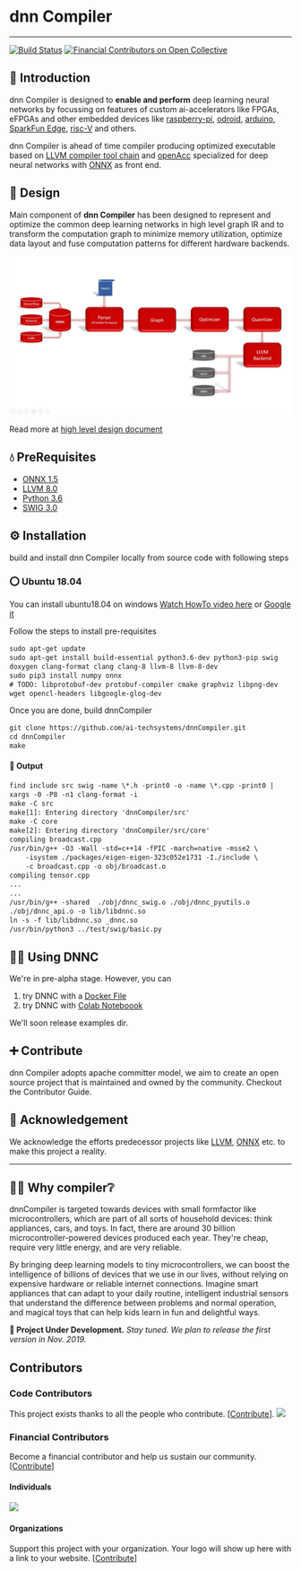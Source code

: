 # dnn Compiler
---

[![Build Status](https://travis-ci.org/ai-techsystems/dnnCompiler.svg?branch=master)](https://travis-ci.org/ai-techsystems/dnnCompiler)
[![Financial Contributors on Open Collective](https://opencollective.com/dnnc/all/badge.svg?label=financial+contributors)](https://opencollective.com/dnnc)

## 📛 Introduction 

dnn Compiler is designed to **enable and perform** deep learning neural networks by focussing on features of custom ai-accelerators like FPGAs, eFPGAs and other embedded devices like [raspberry-pi](https://www.raspberrypi.org/), [odroid](https://www.hardkernel.com/), [arduino](https://www.arduino.cc/), [SparkFun Edge](https://www.sparkfun.com/products/15170), [risc-V](https://www.amazon.com/Seeed-Studio-Sipeed-Maixduino-RISC-V/dp/B07SW9ZWQQ) and others.

dnn Compiler is ahead of time compiler producing optimized executable based on [LLVM compiler tool chain](https://llvm.org/) and [openAcc](https://www.openacc.org/) specialized for deep neural networks with [ONNX](https://onnx.ai/) as front end.


## 📝 Design

Main component of **dnn Compiler** has been designed to represent and optimize the common deep learning networks in high level graph IR and to transform the computation graph to minimize memory utilization, optimize data layout and fuse computation patterns for different hardware backends.

<img width="800" alt="Architecture" src="misc/dnnCompilerArch.jpg">

Read more at [high level design document](docs/highLevelDesign.md) 

## 💧 PreRequisites

* [ONNX 1.5](https://github.com/onnx/onnx/tree/rel-1.5.0#installation)
* [LLVM 8.0](http://releases.llvm.org/8.0.0/docs/GettingStarted.html#getting-started-quickly-a-summary)
* [Python 3.6](https://www.python.org/downloads/release/python-360/)
* [SWIG 3.0](https://sourceforge.net/projects/swig/files/swig/swig-3.0.12/)

## ⚙ Installation
build and install dnn Compiler locally from source code with following steps

### ⭕ Ubuntu 18.04
You can install ubuntu18.04 on windows [Watch HowTo video here](https://www.youtube.com/watch?v=QbmRXJJKsvs) or [Google it](https://www.google.com/search?q=how+to+setup+ubuntu+on+virtualbox&oq=how+to+setup+ubuntu+on+virtual+box)

Follow the steps to install pre-requisites
```
sudo apt-get update
sudo apt-get install build-essential python3.6-dev python3-pip swig doxygen clang-format clang clang-8 llvm-8 llvm-8-dev
sudo pip3 install numpy onnx
# TODO: libprotobuf-dev protobuf-compiler cmake graphviz libpng-dev wget opencl-headers libgoogle-glog-dev
```

Once you are done, build dnnCompiler
```
git clone https://github.com/ai-techsystems/dnnCompiler.git 
cd dnnCompiler
make
```

#### 📜 Output
```
find include src swig -name \*.h -print0 -o -name \*.cpp -print0 | xargs -0 -P8 -n1 clang-format -i
make -C src
make[1]: Entering directory 'dnnCompiler/src'
make -C core
make[2]: Entering directory 'dnnCompiler/src/core'
compiling broadcast.cpp
/usr/bin/g++ -O3 -Wall -std=c++14 -fPIC -march=native -msse2 \
    -isystem ./packages/eigen-eigen-323c052e1731 -I./include \
    -c broadcast.cpp -o obj/broadcast.o
compiling tensor.cpp
...
...
/usr/bin/g++ -shared  ./obj/dnnc_swig.o ./obj/dnnc_pyutils.o ./obj/dnnc_api.o -o lib/libdnnc.so
ln -s -f lib/libdnnc.so _dnnc.so
/usr/bin/python3 ../test/swig/basic.py
```

## 🏃‍♂️ Using DNNC

We're in pre-alpha stage. However, you can

1. try DNNC with a [Docker File](Dockerfile) 
1. try DNNC with [Colab Noteboook](https://colab.research.google.com/drive/1EKgQcMCHr-0OsG9qJ4wXv7J4JFlPY7CK) 

We'll soon release examples dir.

## ➕ Contribute

dnn Compiler adopts apache committer model, we aim to create an open source project that is maintained and owned by the community. Checkout the Contributor Guide.

## 🙏 Acknowledgement 
We acknowledge the efforts predecessor projects like [LLVM](https://llvm.org/), [ONNX](https://onnx.ai/) etc. to make this project a reality.

---

## 🕵️‍♂️ Why compiler❔
dnnCompiler is targeted towards devices with small formfactor like microcontrollers, which are part of all sorts of household devices: think appliances, cars, and toys. In fact, there are around 30 billion microcontroller-powered devices produced each year. They're cheap, require very little energy, and are very reliable. 

By bringing deep learning models to tiny microcontrollers, we can boost the intelligence of billions of devices that we use in our lives, without relying on expensive hardware or reliable internet connections. Imagine smart appliances that can adapt to your daily routine, intelligent industrial sensors that understand the difference between problems and normal operation, and magical toys that can help kids learn in fun and delightful ways.


**🚧 Project Under Development.** *Stay tuned. We plan to release the first version in Nov. 2019.*

## Contributors

### Code Contributors 

This project exists thanks to all the people who contribute. [[Contribute](CONTRIBUTING.md)].
<a href="https://github.com/ai-techsystems/dnnCompiler/graphs/contributors"><img src="https://opencollective.com/dnnc/contributors.svg?width=890&button=false" /></a>

### Financial Contributors

Become a financial contributor and help us sustain our community. [[Contribute](https://opencollective.com/dnnc/contribute)]

#### Individuals

<a href="https://opencollective.com/dnnc"><img src="https://opencollective.com/dnnc/individuals.svg?width=890"></a>

#### Organizations

Support this project with your organization. Your logo will show up here with a link to your website. [[Contribute](https://opencollective.com/dnnc/contribute)]
